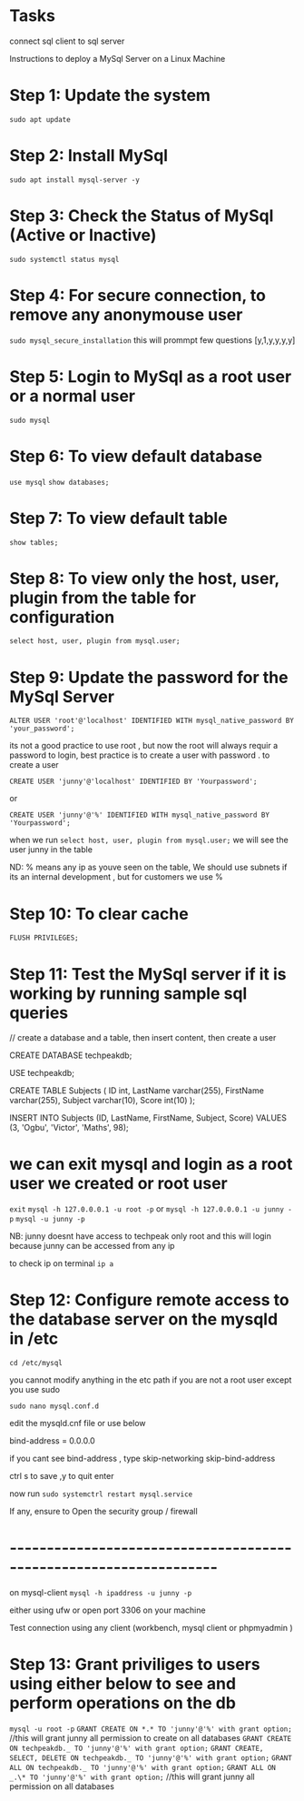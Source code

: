 # Tasks

connect sql client to sql server

Instructions to deploy a MySql Server on a Linux Machine

# Step 1: Update the system

`sudo apt update`

# Step 2: Install MySql

`sudo apt install mysql-server -y`

# Step 3: Check the Status of MySql (Active or Inactive)

`sudo systemctl status mysql`

# Step 4: For secure connection, to remove any anonymouse user

`sudo mysql_secure_installation`
this will prommpt few questions [y,1,y,y,y,y]

# Step 5: Login to MySql as a root user or a normal user

`sudo mysql`

# Step 6: To view default database

`use mysql`
`show databases;`

# Step 7: To view default table

`show tables;`

# Step 8: To view only the host, user, plugin from the table for configuration

`select host, user, plugin from mysql.user;`

# Step 9: Update the password for the MySql Server

`ALTER USER 'root'@'localhost' IDENTIFIED WITH mysql_native_password BY 'your_password';`

its not a good practice to use root , but now the root will always requir a password to login, best practice is to create a user with password . to create a user

`CREATE USER 'junny'@'localhost' IDENTIFIED BY 'Yourpassword';`

or

`CREATE USER 'junny'@'%' IDENTIFIED WITH mysql_native_password BY 'Yourpassword';`

when we run `select host, user, plugin from mysql.user;` we will see the user junny in the table

ND: % means any ip as youve seen on the table, We should use subnets if its an internal development , but for customers we use %

# Step 10: To clear cache

`FLUSH PRIVILEGES;`

# Step 11: Test the MySql server if it is working by running sample sql queries

// create a database and a table, then insert content, then create a user

CREATE DATABASE techpeakdb;

USE techpeakdb;

CREATE TABLE Subjects (
ID int,
LastName varchar(255),
FirstName varchar(255),
Subject varchar(10),
Score int(10)
);

INSERT INTO Subjects (ID, LastName, FirstName, Subject, Score)
VALUES (3, 'Ogbu', 'Victor', 'Maths', 98);

# we can exit mysql and login as a root user we created or root user

`exit`
`mysql -h 127.0.0.0.1 -u root -p`
or
`mysql -h 127.0.0.0.1 -u junny -p`
`mysql -u junny -p`

NB: junny doesnt have access to techpeak only root and this will login because junny can be accessed from any ip

to check ip on terminal
`ip a`

# Step 12: Configure remote access to the database server on the mysqld in /etc

`cd /etc/mysql`

you cannot modify anything in the etc path if you are not a root user except you use sudo

`sudo nano mysql.conf.d`

edit the mysqld.cnf file or use below

bind-address = 0.0.0.0

if you cant see bind-address , type
skip-networking
skip-bind-address

ctrl s to save ,y to quit enter

now run
`sudo systemctrl restart mysql.service`

<!-- `sudo service mysql status/stop/enable/restart/reload/disable` -->

If any, ensure to Open the security group / firewall

<!-- on aws /ec2/security setting/inbound route/ mysql , save roles -->

# ------------------------------------------------------------------

on mysql-client
`mysql -h ipaddress -u junny -p`

either using ufw or open port 3306 on your machine

Test connection using any client (workbench, mysql client or phpmyadmin )

# Step 13: Grant priviliges to users using either below to see and perform operations on the db

`mysql -u root -p`
`GRANT CREATE ON *.* TO 'junny'@'%' with grant option;` //this will grant junny all permission to create on all databases
`GRANT CREATE ON techpeakdb._ TO 'junny'@'%' with grant option;`
`GRANT CREATE, SELECT, DELETE ON techpeakdb._ TO 'junny'@'%' with grant option;`
`GRANT ALL ON techpeakdb._ TO 'junny'@'%' with grant option;`
`GRANT ALL ON _.\* TO 'junny'@'%' with grant option;` //this will grant junny all permission on all databases

<!-- # on mysql-server for phpmyadmin

`sudo apt install pip phpmyadmin -y`
space bar to select

to configure no

`curl localhost`
or use lynx to view on browser
`sudo apt install lynx -y`
`lynx localhost`
then
`lynx localhost/phpmyadmin`
then yyyy

on browser
ip/phpmyadmin -->
